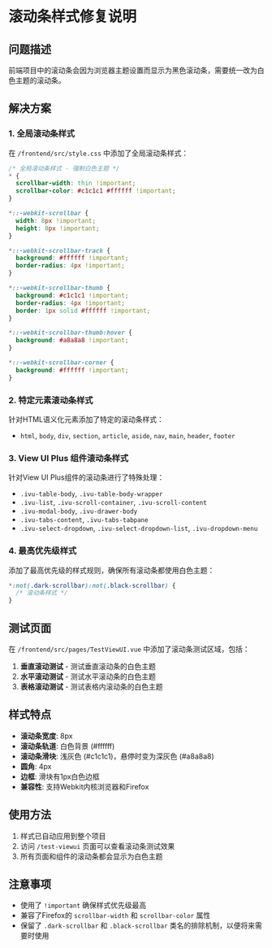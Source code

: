 # 滚动条样式修复说明

## 问题描述
前端项目中的滚动条会因为浏览器主题设置而显示为黑色滚动条，需要统一改为白色主题的滚动条。

## 解决方案

### 1. 全局滚动条样式
在 `/frontend/src/style.css` 中添加了全局滚动条样式：

```css
/* 全局滚动条样式 - 强制白色主题 */
* {
  scrollbar-width: thin !important;
  scrollbar-color: #c1c1c1 #ffffff !important;
}

*::-webkit-scrollbar {
  width: 8px !important;
  height: 8px !important;
}

*::-webkit-scrollbar-track {
  background: #ffffff !important;
  border-radius: 4px !important;
}

*::-webkit-scrollbar-thumb {
  background: #c1c1c1 !important;
  border-radius: 4px !important;
  border: 1px solid #ffffff !important;
}

*::-webkit-scrollbar-thumb:hover {
  background: #a8a8a8 !important;
}

*::-webkit-scrollbar-corner {
  background: #ffffff !important;
}
```

### 2. 特定元素滚动条样式
针对HTML语义化元素添加了特定的滚动条样式：

- `html`, `body`, `div`, `section`, `article`, `aside`, `nav`, `main`, `header`, `footer`

### 3. View UI Plus 组件滚动条样式
针对View UI Plus组件的滚动条进行了特殊处理：

- `.ivu-table-body`, `.ivu-table-body-wrapper`
- `.ivu-list`, `.ivu-scroll-container`, `.ivu-scroll-content`
- `.ivu-modal-body`, `.ivu-drawer-body`
- `.ivu-tabs-content`, `.ivu-tabs-tabpane`
- `.ivu-select-dropdown`, `.ivu-select-dropdown-list`, `.ivu-dropdown-menu`

### 4. 最高优先级样式
添加了最高优先级的样式规则，确保所有滚动条都使用白色主题：

```css
*:not(.dark-scrollbar):not(.black-scrollbar) {
  /* 滚动条样式 */
}
```

## 测试页面
在 `/frontend/src/pages/TestViewUI.vue` 中添加了滚动条测试区域，包括：

1. **垂直滚动测试** - 测试垂直滚动条的白色主题
2. **水平滚动测试** - 测试水平滚动条的白色主题
3. **表格滚动测试** - 测试表格内滚动条的白色主题

## 样式特点

- **滚动条宽度**: 8px
- **滚动条轨道**: 白色背景 (#ffffff)
- **滚动条滑块**: 浅灰色 (#c1c1c1)，悬停时变为深灰色 (#a8a8a8)
- **圆角**: 4px
- **边框**: 滑块有1px白色边框
- **兼容性**: 支持Webkit内核浏览器和Firefox

## 使用方法

1. 样式已自动应用到整个项目
2. 访问 `/test-viewui` 页面可以查看滚动条测试效果
3. 所有页面和组件的滚动条都会显示为白色主题

## 注意事项

- 使用了 `!important` 确保样式优先级最高
- 兼容了Firefox的 `scrollbar-width` 和 `scrollbar-color` 属性
- 保留了 `.dark-scrollbar` 和 `.black-scrollbar` 类名的排除机制，以便将来需要时使用
